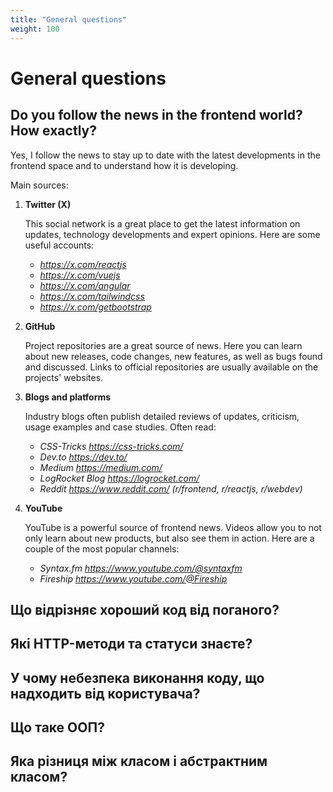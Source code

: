 ```yaml
---
title: "General questions"
weight: 100
---
```


# General questions

## Do you follow the news in the frontend world? How exactly?

Yes, I follow the news to stay up to date with the latest developments in the frontend space and to understand how it 
is developing.

Main sources:

1. __Twitter (X)__

    This social network is a great place to get the latest information on updates, technology developments and expert 
    opinions. Here are some useful accounts:

    * _https://x.com/reactjs_
    * _https://x.com/vuejs_
    * _https://x.com/angular_
    * _https://x.com/tailwindcss_
    * _https://x.com/getbootstrap_

2. __GitHub__

    Project repositories are a great source of news. Here you can learn about new releases, code changes, new features, 
    as well as bugs found and discussed. Links to official repositories are usually available on the projects' websites.

3. __Blogs and platforms__

    Industry blogs often publish detailed reviews of updates, criticism, usage examples and case studies. Often read:

    * _CSS-Tricks https://css-tricks.com/_
    * _Dev.to https://dev.to/_
    * _Medium  https://medium.com/_
    * _LogRocket Blog https://logrocket.com/_
    * _Reddit https://www.reddit.com/ (r/frontend, r/reactjs, r/webdev)_

4. __YouTube__

    YouTube is a powerful source of frontend news. Videos allow you to not only learn about new products, but also see 
    them in action. Here are a couple of the most popular channels:

    * _Syntax.fm  https://www.youtube.com/@syntaxfm_
    * _Fireship https://www.youtube.com/@Fireship_

## Що відрізняє хороший код від поганого?

## Які HTTP-методи та статуси знаєте?

## У чому небезпека виконання коду, що надходить від користувача?

## Що таке ООП?

## Яка різниця між класом і абстрактним класом?